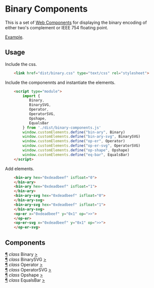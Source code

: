 # Binary Components
This is a set of [Web Components](https://developer.mozilla.org/en-US/docs/Web/Web_Components)
for displaying the binary encoding of either two's complement or IEEE 754 floating point.

[Example](https://sjbrowne.github.io/datalab/).

## Usage

Include the css.
```html
    <link href="dist/binary.css" type="text/css" rel="stylesheet">
```

  
Include the componennts and instantiate the elements.
```html
    <script type="module">
        import {
           Binary,
           BinarySVG, 
           Operator,
           OperatorSVG,
           Opshape,
           EqualsBar
        } from './dist/binary-components.js'
        window.customElements.define("bin-ary", Binary)
        window.customElements.define("bin-ary-svg", BinarySVG)
        window.customElements.define("op-er", Operator)
        window.customElements.define("op-er-svg", OperatorSVG)
        window.customElements.define("op-shape", Opshape)
        window.customElements.define("eq-bar", EqualsBar)
    </script>
```

Add elements.
```html
    <bin-ary hex="0xdeadbeef" isfloat="0">
    </bin-ary>
    <bin-ary hex="0xdeadbeef" isfloat="1">
    </bin-ary>
    <bin-ary-svg hex="0xdeadbeef" isfloat="0">
    </bin-ary-svg>
    <bin-ary-svg hex="0xdeadbeef" isfloat="1">
    </bin-ary-svg>
    <op-er x="0xdeadbeef" y="0x1" op=">>">
    </op-er>
    <op-er-svg x="0xdeadbeef" y="0x1" op=">>">
    </op-er-svg>
```

## Components

<a href="#Binary" name="Binary">&#182;</a> _class_ Binary <a href="#">></a>  
<a href="#BinarySVG" name="BinarySVG">&#182;</a> _class_ BinarySVG <a href="#">></a>  
<a href="#Operator" name="Operator">&#182;</a> _class_ Operator <a href="#">></a>  
<a href="#OperatorSVG" name="OperatorSVG">&#182;</a> _class_ OperatorSVG <a href="#">></a>  
<a href="#Opshape" name="Opshape">&#182;</a> _class_ Opshape <a href="#">></a>  
<a href="#EqualsBar" name="EqualsBar">&#182;</a> _class_ EqualsBar <a href="#">></a>  
